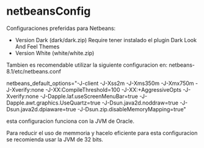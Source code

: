 # netbeansConfig
Configuraciones preferidas para Netbeans:
  - Version Dark (dark/dark.zip) Require tener instalado el plugin Dark Look And Feel Themes
  - Version White (white/white.zip)

Tambien es recomendable utilizar la siguiente configuracion en: netbeans-8.1/etc/netbeans.conf

netbeans_default_options="-J-client -J-Xss2m -J-Xms350m -J-Xmx750m -J-Xverify:none -J-XX:CompileThreshold=100 -J-XX:+AggressiveOpts -J-Xverify:none -J-Dapple.laf.useScreenMenuBar=true -J-Dapple.awt.graphics.UseQuartz=true -J-Dsun.java2d.noddraw=true -J-Dsun.java2d.dpiaware=true -J-Dsun.zip.disableMemoryMapping=true"

esta configuracion funciona con la JVM de Oracle.

Para reducir el uso de memmoria y hacelo eficiente para esta configuracion se recomienda usar la JVM de 32 bits.


